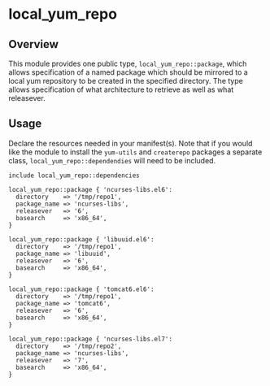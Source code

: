 # local_yum_repo #

## Overview ##

This module provides one public type, `local_yum_repo::package`, which allows
specification of a named package which should be mirrored to a local yum
repository to be created in the specified directory. The type allows
specification of what architecture to retrieve as well as what releasever.

## Usage ##

Declare the resources needed in your manifest(s). Note that if you would like
the module to install the `yum-utils` and `createrepo` packages a separate
class, `local_yum_repo::dependendies` will need to be included.

    include local_yum_repo::dependencies

    local_yum_repo::package { 'ncurses-libs.el6':
      directory    => '/tmp/repo1',
      package_name => 'ncurses-libs',
      releasever   => '6',
      basearch     => 'x86_64',
    }

    local_yum_repo::package { 'libuuid.el6':
      directory    => '/tmp/repo1',
      package_name => 'libuuid',
      releasever   => '6',
      basearch     => 'x86_64',
    }

    local_yum_repo::package { 'tomcat6.el6':
      directory    => '/tmp/repo1',
      package_name => 'tomcat6',
      releasever   => '6',
      basearch     => 'x86_64',
    }

    local_yum_repo::package { 'ncurses-libs.el7':
      directory    => '/tmp/repo2',
      package_name => 'ncurses-libs',
      releasever   => '7',
      basearch     => 'x86_64',
    }
